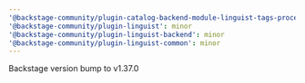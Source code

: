 ```yaml
---
'@backstage-community/plugin-catalog-backend-module-linguist-tags-processor': minor
'@backstage-community/plugin-linguist': minor
'@backstage-community/plugin-linguist-backend': minor
'@backstage-community/plugin-linguist-common': minor
---
```


Backstage version bump to v1.37.0
